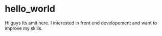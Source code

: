 # hello_world
Hi guys
Its amit here. I interested in front end developement and want to improve my skills.
